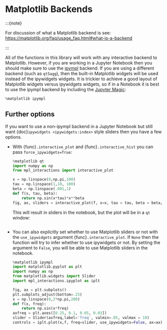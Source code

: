 # Matplotlib Backends

:::{note}

For discussion of what a Matplotlib backend is see: <https://matplotlib.org/faq/usage_faq.html#what-is-a-backend>

:::

All of the functions in this library will work with any interactive backend to Matplotlib. However, if you are working in a Jupyter Notebook then you should make sure to use the [ipympl](https://github.com/matplotlib/ipympl) backend. If you are using a different backend (such as `qt5agg`), then the built-in Matplotlib widgets will be used instead of the ipywidgets widgets. It is trickier to achieve a good layout of Matplotlib widgets versus ipywidgets widgets, so if in a Notebook it is best to use the ipympl backend by including the [Jupyter Magic](https://ipython.readthedocs.io/en/stable/interactive/magics.html):

```python
%matplotlib ipympl
```

## Further options

If you want to use a non-ipympl backend in a Jupyter Notebook but still want {doc}`ipywidgets <ipywidgets:index>` style sliders then you have a few options.

- With {func}`.interactive_plot` and {func}`.interactive_hist` you can pass `force_ipywidgets=True`:

  ```python
  %matplotlib qt
  import numpy as np
  from mpl_interactions import interactive_plot

  x = np.linspace(0,np.pi,100)
  tau = np.linspace(1,10, 100)
  beta = np.linspace(.001,1)
  def f(x, tau, beta):
      return np.sin(x*tau)*x**beta
  fig, ax, sliders = interactive_plot(f, x=x, tau = tau, beta = beta, force_ipywidgets=True)
  ```

  This will result in sliders in the notebook, but the plot will be in a `qt` window:

  ```{image} _static/images/force-ipywidgets.png

  ```

- You can also explicitly set whether to use Matplotlib sliders or not with the `use_ipywidgets` argument {func}`.interactive_plot`. If `None` then the function will try to infer whether to use ipywidgets or not. By setting the argument to `False`, you will be able to use Matplotlib sliders in the notebook.

  ```python
  %matplotlib ipympl
  import matplotlib.pyplot as plt
  import numpy as np
  from matplotlib.widgets import Slider
  import mpl_interactions.ipyplot as iplt

  fig, ax = plt.subplots()
  plt.subplots_adjust(bottom=.25)
  x = np.linspace(0,2*np.pi,200)
  def f(x, freq):
      return np.sin(x*freq)
  axfreq = plt.axes([0.25, 0.1, 0.65, 0.03])
  slider = Slider(axfreq,label='freq', valmin=.05, valmax = 10)
  controls = iplt.plot(x,f, freq=slider, use_ipywidgets=False, ax=ax)
  ```

  ```{image} _static/images/mpl-slider-in-notebook.gif

  ```
